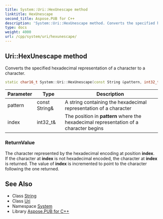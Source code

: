 ```yaml
---
title: System::Uri::HexUnescape method
linktitle: HexUnescape
second_title: Aspose.PUB for C++
description: 'System::Uri::HexUnescape method. Converts the specified hexadecimal representation of a character to a character in C++.'
type: docs
weight: 4000
url: /cpp/system/uri/hexunescape/
---
```

## Uri::HexUnescape method


Converts the specified hexadecimal representation of a character to a character.

```cpp
static char16_t System::Uri::HexUnescape(const String &pattern, int32_t &index)
```


| Parameter | Type | Description |
| --- | --- | --- |
| pattern | const String\& | A string containing the hexadecimal representation of a character |
| index | int32_t\& | The position in **pattern** where the hexadecimal representation of a character begins |

### ReturnValue

The character represented by the hexadecimal encoding at position **index**. If the character at **index** is not hexadecimal encoded, the character at **index** is returned. The value of **index** is incremented to point to the character following the one returned.

## See Also

* Class [String](../../string/)
* Class [Uri](../)
* Namespace [System](../../)
* Library [Aspose.PUB for C++](../../../)
